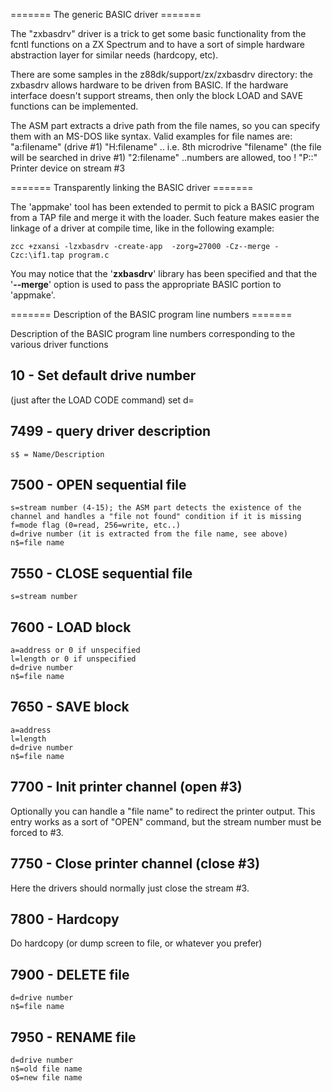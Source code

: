 ======= The generic BASIC driver =======

The "zxbasdrv" driver is a trick to get some basic functionality
from the fcntl functions on a ZX Spectrum and to have a sort of
simple hardware abstraction layer for similar needs (hardcopy, etc).

There are some samples in the z88dk/support/zx/zxbasdrv directory: the zxbasdrv allows hardware to be driven from BASIC. If the hardware interface doesn't support streams, then only the block LOAD and SAVE functions can be implemented.

The ASM part extracts a drive path from the file names, so you can 
specify them with an MS-DOS like syntax.
Valid examples for file names are:
	"a:filename"	(drive #1)
	"H:filename"	.. i.e. 8th microdrive
	"filename"	(the file will be searched in drive #1)
	"2:filename"	..numbers are allowed, too !
	"P::"		Printer device on stream #3

======= Transparently linking the BASIC driver  =======

The 'appmake' tool has been extended to permit to pick a BASIC program from a TAP file and merge it with the loader.
Such feature makes easier the linkage of a driver at compile time, like in the following example:

    zcc +zxansi -lzxbasdrv -create-app  -zorg=27000 -Cz--merge -Czc:\if1.tap program.c

You may notice that the '**zxbasdrv**' library has been specified and that the '**--merge**' option is used to pass the appropriate BASIC portion to 'appmake'.


======= Description of the BASIC program line numbers  =======

Description of the BASIC program line numbers corresponding to the various driver functions



## 10 - Set default drive number

(just after the LOAD CODE command)
	set d=<default drive number>


## 7499 - query driver description

	s$ = Name/Description


## 7500 - OPEN sequential file

	s=stream number (4-15); the ASM part detects the existence of the channel and handles a "file not found" condition if it is missing
	f=mode flag (0=read, 256=write, etc..)
	d=drive number (it is extracted from the file name, see above)
	n$=file name
	


## 7550 - CLOSE sequential file

	s=stream number



## 7600 - LOAD block

	a=address or 0 if unspecified
	l=length or 0 if unspecified
	d=drive number
	n$=file name


## 7650 - SAVE block

	a=address
	l=length
	d=drive number
	n$=file name


##  7700 - Init printer channel (open #3)

Optionally you can handle a "file name" to redirect the printer output.
This entry works as a sort of "OPEN" command, but the stream number must be forced to #3.


## 7750 - Close printer channel (close #3)

Here the drivers should normally just close the stream #3.


## 7800 - Hardcopy

Do hardcopy (or dump screen to file, or whatever you prefer)


## 7900 - DELETE file

	d=drive number
	n$=file name


## 7950 - RENAME file

	d=drive number
	n$=old file name
	o$=new file name

